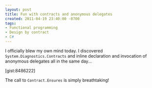 ```yaml
---
layout: post
title: Fun with contracts and anonymous delegates
created: 2011-04-19 23:40:00 -0700
tags:
- Functional programming
- Design by contract
- C#
---
```

I officially blew my own mind today. I discovered `System.Diagnostics.Contracts` and inline declaration and invocation of anonymous delegates all in the same day...

[gist:8486222]

The call to `Contract.Ensures` is simply breathtaking!

